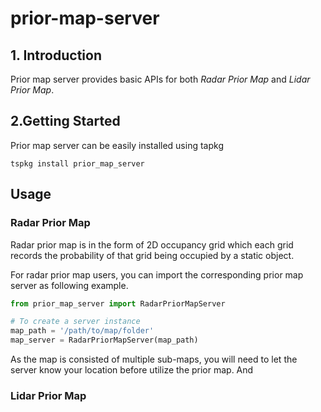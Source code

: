 # prior-map-server

## 1. Introduction

Prior map server provides basic APIs for both *Radar Prior Map* and *Lidar Prior Map*. 

## 2.Getting Started

Prior map server can be easily installed using tapkg
```
tspkg install prior_map_server
```

## Usage

### Radar Prior Map

Radar prior map is in the form of 2D occupancy grid which each grid records the probability of that grid being occupied by a static object. 

For radar prior map users, you can import the corresponding prior map server as following example.
```python
from prior_map_server import RadarPriorMapServer

# To create a server instance
map_path = '/path/to/map/folder'
map_server = RadarPriorMapServer(map_path)
```

As the map is consisted of multiple sub-maps, you will need to let the server know your location before utilize the prior map. And 


### Lidar Prior Map

<!--stackedit_data:
eyJoaXN0b3J5IjpbMjg3ODQ1MzQ3XX0=
-->